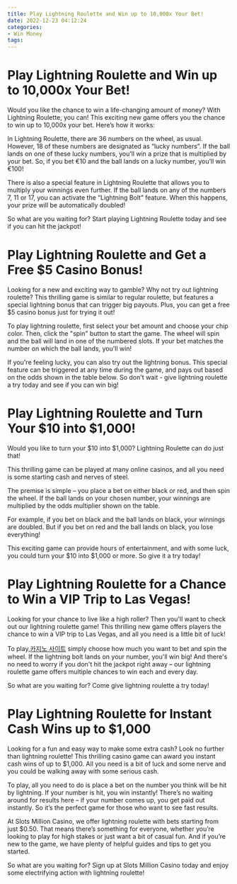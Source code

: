 ```yaml
---
title: Play Lightning Roulette and Win up to 10,000x Your Bet!
date: 2022-12-23 04:12:24
categories:
- Win Money
tags:
---
```



#  Play Lightning Roulette and Win up to 10,000x Your Bet!




Would you like the chance to win a life-changing amount of money? With Lightning Roulette, you can! This exciting new game offers you the chance to win up to 10,000x your bet. Here’s how it works:



In Lightning Roulette, there are 36 numbers on the wheel, as usual. However, 18 of these numbers are designated as “lucky numbers”. If the ball lands on one of these lucky numbers, you’ll win a prize that is multiplied by your bet. So, if you bet €10 and the ball lands on a lucky number, you’ll win €100!



There is also a special feature in Lightning Roulette that allows you to multiply your winnings even further. If the ball lands on any of the numbers 7, 11 or 17, you can activate the “Lightning Bolt” feature. When this happens, your prize will be automatically doubled!



So what are you waiting for? Start playing Lightning Roulette today and see if you can hit the jackpot!

#  Play Lightning Roulette and Get a Free $5 Casino Bonus!

Looking for a new and exciting way to gamble? Why not try out lightning roulette? This thrilling game is similar to regular roulette, but features a special lightning bonus that can trigger big payouts. Plus, you can get a free $5 casino bonus just for trying it out!

To play lightning roulette, first select your bet amount and choose your chip color. Then, click the "spin" button to start the game. The wheel will spin and the ball will land in one of the numbered slots. If your bet matches the number on which the ball lands, you'll win!

If you're feeling lucky, you can also try out the lightning bonus. This special feature can be triggered at any time during the game, and pays out based on the odds shown in the table below. So don't wait - give lightning roulette a try today and see if you can win big!

#  Play Lightning Roulette and Turn Your $10 into $1,000!

Would you like to turn your $10 into $1,000? Lightning Roulette can do just that!

This thrilling game can be played at many online casinos, and all you need is some starting cash and nerves of steel.

The premise is simple – you place a bet on either black or red, and then spin the wheel. If the ball lands on your chosen number, your winnings are multiplied by the odds multiplier shown on the table.

For example, if you bet on black and the ball lands on black, your winnings are doubled. But if you bet on red and the ball lands on black, you lose everything!

This exciting game can provide hours of entertainment, and with some luck, you could turn your $10 into $1,000 or more. So give it a try today!

#  Play Lightning Roulette for a Chance to Win a VIP Trip to Las Vegas!

Looking for your chance to live like a high roller? Then you'll want to check out our lightning roulette game! This thrilling new game offers players the chance to win a VIP trip to Las Vegas, and all you need is a little bit of luck!

To play,[카지노 사이트](https://choegocasino.com/) simply choose how much you want to bet and spin the wheel. If the lightning bolt lands on your number, you'll win big! And there's no need to worry if you don't hit the jackpot right away – our lightning roulette game offers multiple chances to win each and every day.

So what are you waiting for? Come give lightning roulette a try today!

#  Play Lightning Roulette for Instant Cash Wins up to $1,000

Looking for a fun and easy way to make some extra cash? Look no further than lightning roulette! This thrilling casino game can award you instant cash wins of up to $1,000. All you need is a bit of luck and some nerve and you could be walking away with some serious cash.

To play, all you need to do is place a bet on the number you think will be hit by lightning. If your number is hit, you win instantly! There’s no waiting around for results here – if your number comes up, you get paid out instantly. So it’s the perfect game for those who want to see fast results.

At Slots Million Casino, we offer lightning roulette with bets starting from just $0.50. That means there’s something for everyone, whether you’re looking to play for high stakes or just want a bit of casual fun. And if you’re new to the game, we have plenty of helpful guides and tips to get you started.

So what are you waiting for? Sign up at Slots Million Casino today and enjoy some electrifying action with lightning roulette!